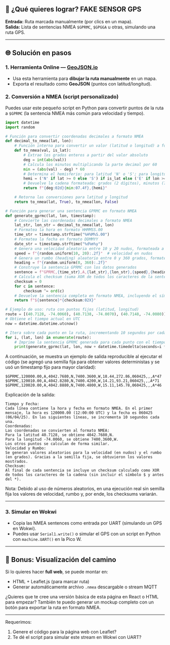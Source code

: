 
## 🔧 ¿Qué quieres lograr?  FAKE SENSOR GPS

**Entrada:** Ruta marcada manualmente (por clics en un mapa).  
**Salida:** Lista de sentencias NMEA `$GPRMC`, `$GPGGA` u otras, simulando una ruta GPS.

---

## 🌐 Solución en pasos

### 1. Herramienta Online — [GeoJSON.io](https://geojson.io)
- Usa esta herramienta para **dibujar la ruta manualmente** en un mapa.
- Exporta el resultado como **GeoJSON** (puntos con latitud/longitud).

### 2. Conversión a NMEA (script personalizado)
Puedes usar este pequeño script en Python para convertir puntos de la ruta a `$GPRMC` (la sentencia NMEA más común para velocidad y tiempo).


```python
import datetime
import random

# Función para convertir coordenadas decimales a formato NMEA
def decimal_to_nmea(lat, lon):
    # Función interna para convertir un valor (latitud o longitud) a formato NMEA
    def to_nmea(val, is_lat):
        # Extrae los grados enteros a partir del valor absoluto
        deg = int(abs(val))
        # Calcula los minutos multiplicando la parte decimal por 60
        min = (abs(val) - deg) * 60
        # Determina el hemisferio: para latitud 'N' o 'S'; para longitud 'E' o 'W'
        hemi = ('N' if lat >= 0 else 'S') if is_lat else ('E' if lon >= 0 else 'W')
        # Devuelve la cadena formateada: grados (2 dígitos), minutos (7.4f) y el hemisferio
        return f"{deg:02d}{min:07.4f},{hemi}"

    # Retorna las conversiones para latitud y longitud
    return to_nmea(lat, True), to_nmea(lon, False)

# Función para generar una sentencia GPRMC en formato NMEA
def generate_gprmc(lat, lon, timestamp):
    # Convierte las coordenadas decimales a formato NMEA
    lat_str, lon_str = decimal_to_nmea(lat, lon)
    # Formatea la hora en formato HHMMSS.00
    time_str = timestamp.strftime("%H%M%S.00")
    # Formatea la fecha en formato DDMMYY
    date_str = timestamp.strftime("%d%m%y")
    # Genera una velocidad aleatoria entre 10 y 20 nudos, formateada a dos decimales
    speed = f"{random.uniform(10, 20):.2f}"  # velocidad en nudos
    # Genera un rumbo (heading) aleatorio entre 0 y 360 grados, formateado a dos decimales
    heading = f"{random.uniform(0, 360):.2f}"
    # Construye la sentencia GPRMC con los datos generados
    sentence = f"GPRMC,{time_str},A,{lat_str},{lon_str},{speed},{heading},{date_str},,,A"
    # Calcula el checksum (suma XOR de todos los caracteres de la sentencia)
    checksum = 0
    for c in sentence:
        checksum ^= ord(c)
    # Devuelve la sentencia completa en formato NMEA, incluyendo el símbolo '$' y el checksum en hexadecimal
    return f"${sentence}*{checksum:02X}"

# Ejemplo de uso: ruta con puntos fijos (latitud, longitud)
route = [(40.7128, -74.0060), (40.7138, -74.0070), (40.7148, -74.0080)]
# Obtiene el tiempo actual en UTC
now = datetime.datetime.utcnow()

# Itera sobre cada punto en la ruta, incrementando 10 segundos por cada punto
for i, (lat, lon) in enumerate(route):
    # Imprime la sentencia GPRMC generada para cada punto con el tiempo ajustado
    print(generate_gprmc(lat, lon, now + datetime.timedelta(seconds=i * 10)))

```

A continuación, se muestra un ejemplo de salida reproducible al ejecutar el código (se agregó una semilla fija para obtener valores deterministas y se usó un timestamp fijo para mayor claridad):

```
$GPRMC,120000.00,A,4042.7680,N,7400.3600,W,18.44,272.86,060425,,,A*47
$GPRMC,120010.00,A,4042.8280,N,7400.4200,W,14.21,93.21,060425,,,A*71
$GPRMC,120020.00,A,4042.8880,N,7400.4800,W,15.11,145.78,060425,,,A*46
```
Explicación de la salida:

```
Tiempo y Fecha:
Cada línea contiene la hora y fecha en formato NMEA. En el primer mensaje, la hora es 120000.00 (12:00:00 UTC) y la fecha es 060425 (06/04/25). En las siguientes líneas, se incrementa 10 segundos cada una.
Coordenadas:
Las coordenadas se convierten al formato NMEA:
Para la latitud 40.7128, se obtiene 4042.7680,N.
Para la longitud -74.0060, se obtiene 7400.3600,W.
Los otros puntos se calculan de forma similar.
Velocidad y Rumbo:
Se generan valores aleatorios para la velocidad (en nudos) y el rumbo (en grados). Gracias a la semilla fija, se obtuvieron los valores mostrados.
Checksum:
Al final de cada sentencia se incluye un checksum calculado como XOR de todos los caracteres de la cadena (sin incluir el símbolo $ y antes del *).
```
Nota: Debido al uso de números aleatorios, en una ejecución real sin semilla fija los valores de velocidad, rumbo y, por ende, los checksums variarán.

---

### 3. Simular en Wokwi
- Copia las NMEA sentences como entrada por UART (simulando un GPS en Wokwi).
- Puedes usar `Serial1.write()` o simular el GPS con un script en Python con `machine.UART()` en la Pico W.

---

## 🧪 Bonus: Visualización del camino

Si lo quieres hacer **full web**, se puede montar en:
- HTML + Leaflet.js (para marcar ruta)
- Generar automáticamente archivo `.nmea` descargable o stream MQTT

¿Quieres que te cree una versión básica de esta página en React o HTML para empezar? También te puedo generar un mockup completo con un botón para exportar la ruta en formato NMEA.

---

Requerimos:
1. Genere el código para la página web con Leaflet?
2. Te dé el script para simular este stream en Wokwi con UART?


